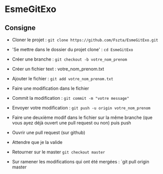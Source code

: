 # EsmeGitExo

## Consigne

* Cloner le projet : `git clone https://github.com/Fszta/EsmeGitExo.git`

* 'Se mettre dans le dossier du projet clone' : `cd EsmeGitExo`

* Créer une branche : `git checkout -b votre_nom_prenom`

* Créer un fichier text : votre_nom_prenom.txt

* Ajouter le fichier : `git add votre_nom_prenom.txt`

* Faire une modification dans le fichier

* Commit la modification : `git commit -m "votre message"`

* Envoyer votre modification : `git push -u origin votre_nom_prenom`
 
* Faire une deuxième modif dans le fichier sur la même branche (que vous ayez déjà ouvert une pull request ou non) puis push 

* Ouvrir une pull request (sur github)

* Attendre que je la valide

* Retourner sur le master `git checkout master`

* Sur ramener les modifications qui ont été mergées : `git pull origin master

